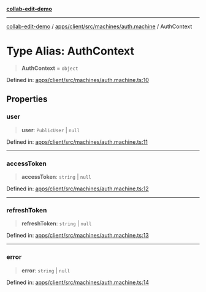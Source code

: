 [**collab-edit-demo**](../../../../../../README.md)

***

[collab-edit-demo](../../../../../../README.md) / [apps/client/src/machines/auth.machine](../README.md) / AuthContext

# Type Alias: AuthContext

> **AuthContext** = `object`

Defined in: [apps/client/src/machines/auth.machine.ts:10](https://github.com/austyle-io/pub-sub-demo/blob/facd25f09850fc4e78e94ce267c52e173d869933/apps/client/src/machines/auth.machine.ts#L10)

## Properties

### user

> **user**: `PublicUser` \| `null`

Defined in: [apps/client/src/machines/auth.machine.ts:11](https://github.com/austyle-io/pub-sub-demo/blob/facd25f09850fc4e78e94ce267c52e173d869933/apps/client/src/machines/auth.machine.ts#L11)

***

### accessToken

> **accessToken**: `string` \| `null`

Defined in: [apps/client/src/machines/auth.machine.ts:12](https://github.com/austyle-io/pub-sub-demo/blob/facd25f09850fc4e78e94ce267c52e173d869933/apps/client/src/machines/auth.machine.ts#L12)

***

### refreshToken

> **refreshToken**: `string` \| `null`

Defined in: [apps/client/src/machines/auth.machine.ts:13](https://github.com/austyle-io/pub-sub-demo/blob/facd25f09850fc4e78e94ce267c52e173d869933/apps/client/src/machines/auth.machine.ts#L13)

***

### error

> **error**: `string` \| `null`

Defined in: [apps/client/src/machines/auth.machine.ts:14](https://github.com/austyle-io/pub-sub-demo/blob/facd25f09850fc4e78e94ce267c52e173d869933/apps/client/src/machines/auth.machine.ts#L14)
